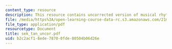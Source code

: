 ```yaml
---
content_type: resource
description: This resource contains uncorrected version of musical rhythm.
file: /media/https%3A/open-learning-course-data-rc.s3.amazonaws.com/21m-301-harmony-and-counterpoint-i-spring-2005/b2c2acf18ede78700fde80504b06d26e_sek_tan_uncor.pdf
file_type: application/pdf
resourcetype: Document
title: sek_tan_uncor.pdf
uid: b2c2acf1-8ede-7870-0fde-80504b06d26e
---
```

